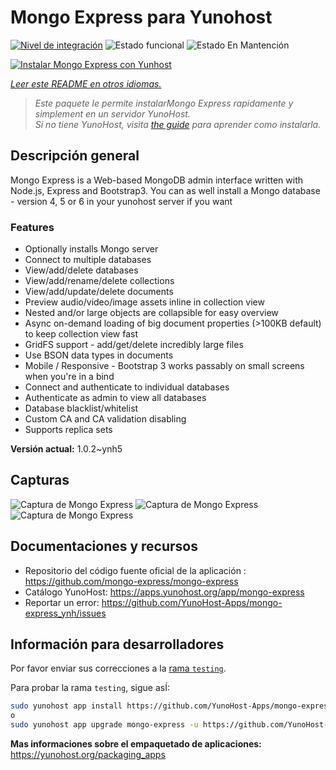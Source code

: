 <!--
Este archivo README esta generado automaticamente<https://github.com/YunoHost/apps/tree/master/tools/readme_generator>
No se debe editar a mano.
-->

# Mongo Express para Yunohost

[![Nivel de integración](https://dash.yunohost.org/integration/mongo-express.svg)](https://ci-apps.yunohost.org/ci/apps/mongo-express/) ![Estado funcional](https://ci-apps.yunohost.org/ci/badges/mongo-express.status.svg) ![Estado En Mantención](https://ci-apps.yunohost.org/ci/badges/mongo-express.maintain.svg)

[![Instalar Mongo Express con Yunhost](https://install-app.yunohost.org/install-with-yunohost.svg)](https://install-app.yunohost.org/?app=mongo-express)

*[Leer este README en otros idiomas.](./ALL_README.md)*

> *Este paquete le permite instalarMongo Express rapidamente y simplement en un servidor YunoHost.*  
> *Si no tiene YunoHost, visita [the guide](https://yunohost.org/install) para aprender como instalarla.*

## Descripción general

Mongo Express is a Web-based MongoDB admin interface written with Node.js, Express and Bootstrap3.
You can as well install a Mongo database - version 4, 5 or 6 in your yunohost server if you want 

### Features
- Optionally installs Mongo server
- Connect to multiple databases
- View/add/delete databases
- View/add/rename/delete collections
- View/add/update/delete documents
- Preview audio/video/image assets inline in collection view
- Nested and/or large objects are collapsible for easy overview
- Async on-demand loading of big document properties (>100KB default) to keep collection view fast
- GridFS support - add/get/delete incredibly large files
- Use BSON data types in documents
- Mobile / Responsive - Bootstrap 3 works passably on small screens when you're in a bind
- Connect and authenticate to individual databases
- Authenticate as admin to view all databases
- Database blacklist/whitelist
- Custom CA and CA validation disabling
- Supports replica sets


**Versión actual:** 1.0.2~ynh5

## Capturas

![Captura de Mongo Express](./doc/screenshots/collection-view.png)
![Captura de Mongo Express](./doc/screenshots/databases-view.png)
![Captura de Mongo Express](./doc/screenshots/document-edit.png)

## Documentaciones y recursos

- Repositorio del código fuente oficial de la aplicación : <https://github.com/mongo-express/mongo-express>
- Catálogo YunoHost: <https://apps.yunohost.org/app/mongo-express>
- Reportar un error: <https://github.com/YunoHost-Apps/mongo-express_ynh/issues>

## Información para desarrolladores

Por favor enviar sus correcciones a la [rama `testing`](https://github.com/YunoHost-Apps/mongo-express_ynh/tree/testing).

Para probar la rama `testing`, sigue asÍ:

```bash
sudo yunohost app install https://github.com/YunoHost-Apps/mongo-express_ynh/tree/testing --debug
o
sudo yunohost app upgrade mongo-express -u https://github.com/YunoHost-Apps/mongo-express_ynh/tree/testing --debug
```

**Mas informaciones sobre el empaquetado de aplicaciones:** <https://yunohost.org/packaging_apps>
